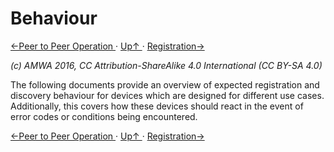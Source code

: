 # Behaviour
[←Peer to Peer Operation ](3.2._Discovery_-_Peer_to_Peer_Operation.md) · [ Up↑ ](..) · [Registration→](4.1._Behaviour_-_Registration.md)

_(c) AMWA 2016, CC Attribution-ShareAlike 4.0 International (CC BY-SA 4.0)_

The following documents provide an overview of expected registration and discovery behaviour for devices which are designed for different use cases. Additionally, this covers how these devices should react in the event of error codes or conditions being encountered.

[←Peer to Peer Operation ](3.2._Discovery_-_Peer_to_Peer_Operation.md) · [ Up↑ ](..) · [Registration→](4.1._Behaviour_-_Registration.md)
